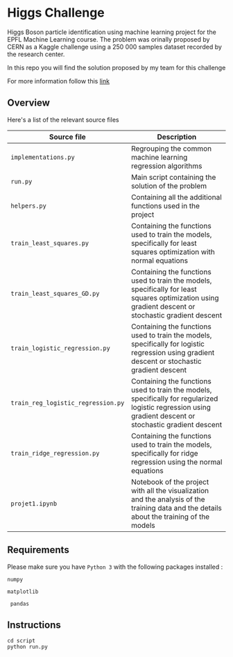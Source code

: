 # Higgs Challenge

Higgs Boson particle identification using machine learning project for the EPFL Machine Learning course. The problem was 
orinally proposed by CERN as a Kaggle challenge using a 250 000 samples dataset recorded by the research center. 

In this repo you will find the solution proposed by my team for this challenge


For more information follow this [link](https://www.kaggle.com/c/higgs-boson/overview)

## Overview

Here's a list of the relevant source files 

|Source file|Description|
|---|---|
| `implementations.py`|Regrouping the common machine learning regression algorithms|
|`run.py`|Main script containing the solution of the problem|
|`helpers.py`|Containing all the additional functions used in the project|
|`train_least_squares.py`|Containing the functions used to train the models, specifically for least squares optimization with normal equations|
|`train_least_squares_GD.py`|Containing the functions used to train the models, specifically for least squares optimization using gradient descent or stochastic gradient descent|
|`train_logistic_regression.py`|Containing the functions used to train the models, specifically for logistic regression using gradient descent or stochastic gradient descent|
|`train_reg_logistic_regression.py`|Containing the functions used to train the models, specifically for regularized logistic regression using gradient descent or stochastic gradient descent|
|`train_ridge_regression.py`|Containing the functions used to train the models, specifically for ridge regression using the normal equations|
|`projet1.ipynb`|Notebook of the project with all the visualization and the analysis of the training data and the details about the training of the models|
  

## Requirements

Please make sure you have `Python 3`  with the following packages installed : 

`numpy` 
 
 `matplotlib`  
 
` pandas`



## Instructions

~~~~shell
cd script
python run.py
~~~~
